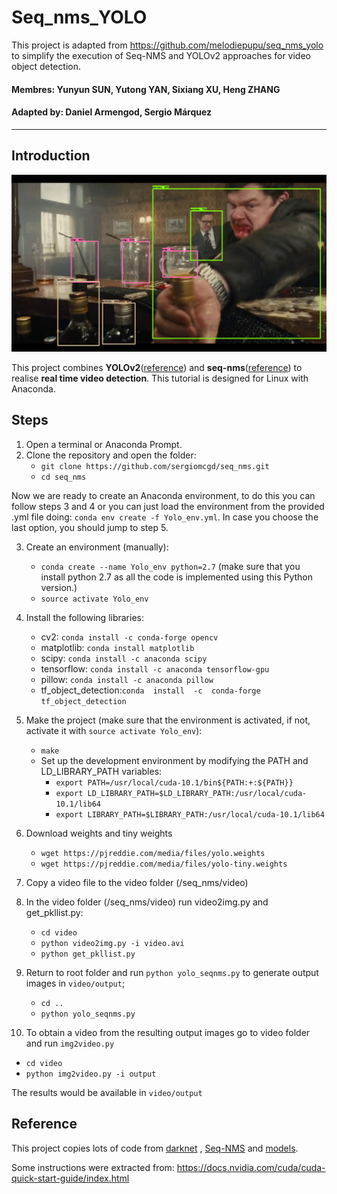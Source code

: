 # Seq_nms_YOLO
This project is adapted from https://github.com/melodiepupu/seq_nms_yolo to simplify the execution of Seq-NMS and YOLOv2 approaches for video object detection.
#### Membres: Yunyun SUN, Yutong YAN, Sixiang XU, Heng ZHANG
#### Adapted by: Daniel Armengod, Sergio Márquez

---

## Introduction

![](img/index.jpg) 

This project combines **YOLOv2**([reference](https://arxiv.org/abs/1506.02640)) and **seq-nms**([reference](https://arxiv.org/abs/1602.08465)) to realise **real time video detection**.
This tutorial is designed for Linux with Anaconda.

## Steps
1. Open a terminal or Anaconda Prompt.
2. Clone the repository and open the folder: 
   - `git clone https://github.com/sergiomcgd/seq_nms.git`
   - `cd seq_nms`
   
Now we are ready to create an Anaconda environment, to do this you can follow steps 3 and 4 or you can just load the environment from the provided .yml file doing: `conda env create -f Yolo_env.yml`. In case you choose the last option, you should jump to step 5. 

3. Create an environment (manually):
   - `conda create --name Yolo_env python=2.7` (make sure that you install python 2.7 as all the code is implemented using this Python version.)
   - `source activate Yolo_env`
4. Install the following libraries:
   - cv2: `conda install -c conda-forge opencv`
   - matplotlib: `conda install matplotlib`
   - scipy: `conda install -c anaconda scipy`
   - tensorflow: `conda install -c anaconda tensorflow-gpu`
   - pillow: `conda install -c anaconda pillow`
   - tf_object_detection:`conda  install  -c  conda-forge tf_object_detection`
5. Make the project (make sure that the environment is activated, if not, activate it with `source activate Yolo_env`):
   - `make`
   - Set up the development environment by modifying the PATH and LD_LIBRARY_PATH variables:
      - `export PATH=/usr/local/cuda-10.1/bin${PATH:+:${PATH}}`
      - `export LD_LIBRARY_PATH=$LD_LIBRARY_PATH:/usr/local/cuda-10.1/lib64`
      - `export LIBRARY_PATH=$LIBRARY_PATH:/usr/local/cuda-10.1/lib64`
   
6. Download weights and tiny weights
   - `wget https://pjreddie.com/media/files/yolo.weights`
   - `wget https://pjreddie.com/media/files/yolo-tiny.weights`
7. Copy a video file to the video folder (/seq_nms/video)
8. In the video folder (/seq_nms/video) run video2img.py and get_pkllist.py:
   - `cd video`
   - `python video2img.py -i video.avi`
   - `python get_pkllist.py`
9. Return to root folder and run `python yolo_seqnms.py` to generate output images in `video/output`;
   - `cd ..`
   - `python yolo_seqnms.py`
10. To obtain a video from the resulting output images go to video folder and run `img2video.py`
   - `cd video`
   - `python img2video.py -i output`

The results would be available in `video/output`

## Reference

This project copies lots of code from [darknet](https://github.com/pjreddie/darknet) , [Seq-NMS](https://github.com/lrghust/Seq-NMS) and  [models](https://github.com/tensorflow/models).

Some instructions were extracted from: https://docs.nvidia.com/cuda/cuda-quick-start-guide/index.html


